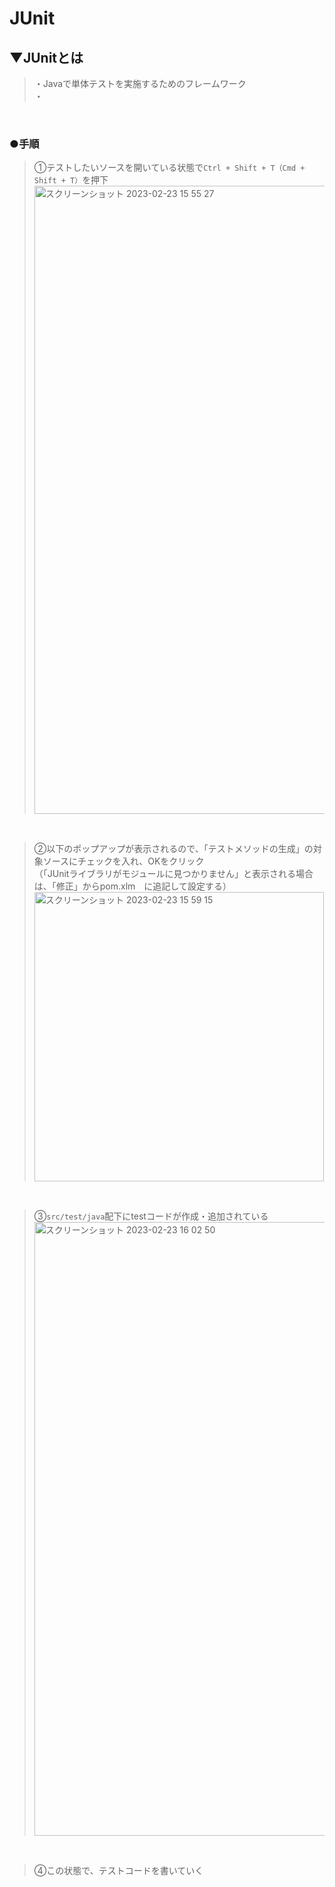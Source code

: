 # JUnit

## ▼JUnitとは
>・Javaで単体テストを実施するためのフレームワーク<br>
>・<br>
<br>

### ●手順
>①テストしたいソースを開いている状態で`Ctrl + Shift + T（Cmd + Shift + T）`を押下<br>
<img width="1005" alt="スクリーンショット 2023-02-23 15 55 27" src="https://user-images.githubusercontent.com/81621944/220838616-728ab09a-6102-4628-b4f5-0ce4e6015ad2.png"><br>
<br>

>②以下のポップアップが表示されるので、「テストメソッドの生成」の対象ソースにチェックを入れ、OKをクリック<br>
>（「JUnitライブラリがモジュールに見つかりません」と表示される場合は、「修正」からpom.xlm　に追記して設定する）<br>
><img width="463" alt="スクリーンショット 2023-02-23 15 59 15" src="https://user-images.githubusercontent.com/81621944/220839663-39dadd4a-3392-4702-9de3-08d97af21604.png"><br>
<br>

>③`src/test/java`配下にtestコードが作成・追加されている<br>
<img width="982" alt="スクリーンショット 2023-02-23 16 02 50" src="https://user-images.githubusercontent.com/81621944/220839985-63ba4891-9bce-4cb9-9d51-610a66b20d70.png"><br>
<br>

>④この状態で、テストコードを書いていく<br>
<br>














